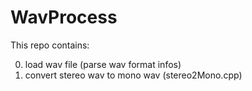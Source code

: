 # WavProcess

This repo contains:

0. load wav file (parse wav format infos)
1. convert stereo wav to mono wav (stereo2Mono.cpp)
